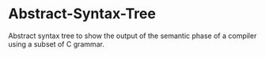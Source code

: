 # Abstract-Syntax-Tree
Abstract syntax tree to show the output of the semantic phase of a compiler using a subset of C grammar.
